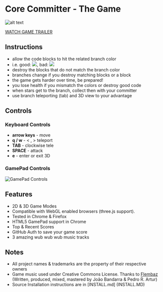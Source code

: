 # Core Committer - The Game

![alt text](http://committer.meteor.com/img/poster.png "The Core Committer")

[WATCH GAME TRAILER](http://www.youtube.com/watch?v=BDPUvtY8Lr0 "Core Committer Game Trailer")


## Instructions
* allow the code blocks to hit the related branch color
* i.e. good: ![](http://committer.meteor.com/img/tutorial-good.png), bad: ![](http://committer.meteor.com/img/tutorial-bad.png)
* destroy the blocks that do not match the branch color
* branches change if you destroy matching blocks or a  block
* the game gets harder over time, be prepared!
* you lose health if you mismatch the colors or destroy good code
* when stars  get to the branch, collect then with your committer
* use branch teleporting (tab) and 3D view to your advantage


## Controls

### Keyboard Controls

* __arrow keys__ - move
* __q / w__ - < , > teleport
* __TAB__ - clockwise tele
* __SPACE__ - attack
* __e__ - enter or exit 3D


### GamePad Controls
![](http://committer.meteor.com/img/gamepad-map.png "GamePad Controls")


## Features

* 2D & 3D Game Modes
* Compatible with WebGL enabled browsers (three.js support).
* Tested in Chrome & Firefox
* HTML5 GamePad support in Chrome
* Top & Recent Scores
* GitHub Auth to save your game score
* 3 amazing wub wub wub music tracks

## Notes

* All project names & trademarks are the property of their respective owners
* Game music used under Creative Commons License.
Thanks to [Flembaz](http://soundcloud.com/flembaz/sets/indigo/) (Written, produced, mixed, mastered by João Bandarra & Pedro R. Artur)
* Source Installation instructions are in [INSTALL.md] (INSTALL.MD)
